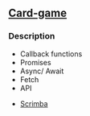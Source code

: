 ## [Card-game]()




### Description

* Callback functions
* Promises 
* Async/ Await
* Fetch
* API

- [Scrimba](https://scrimba.com/allcourses)
